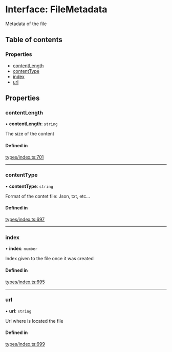# Interface: FileMetadata

Metadata of the file

## Table of contents

### Properties

- [contentLength](FileMetadata.md#contentlength)
- [contentType](FileMetadata.md#contenttype)
- [index](FileMetadata.md#index)
- [url](FileMetadata.md#url)

## Properties

### contentLength

• **contentLength**: `string`

The size of the content

#### Defined in

[types/index.ts:701](https://github.com/nevermined-io/components-catalog/blob/4f74426/catalog/src/types/index.ts#L701)

___

### contentType

• **contentType**: `string`

Format of the contet file: Json, txt, etc...

#### Defined in

[types/index.ts:697](https://github.com/nevermined-io/components-catalog/blob/4f74426/catalog/src/types/index.ts#L697)

___

### index

• **index**: `number`

Index given to the file once it was created

#### Defined in

[types/index.ts:695](https://github.com/nevermined-io/components-catalog/blob/4f74426/catalog/src/types/index.ts#L695)

___

### url

• **url**: `string`

Url where is located the file

#### Defined in

[types/index.ts:699](https://github.com/nevermined-io/components-catalog/blob/4f74426/catalog/src/types/index.ts#L699)
